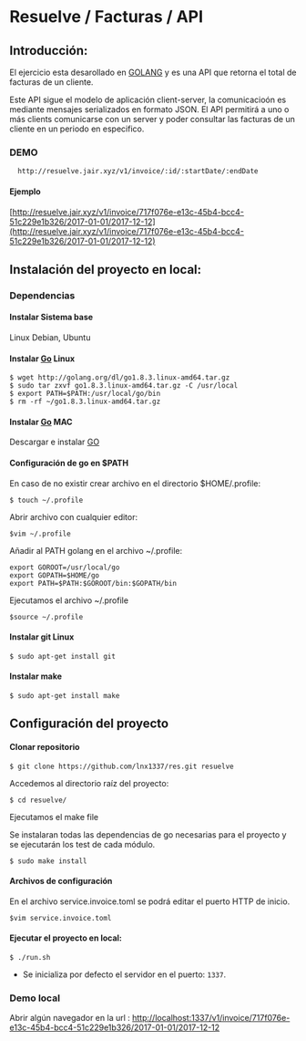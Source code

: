 # Resuelve / Facturas / API

## Introducción:
El ejercicio esta desarollado en [GOLANG](https://golang.org/) y es una API que retorna el total de facturas de un cliente.
 
Este API sigue el modelo de aplicación client-server, la comunicacioón es mediante mensajes serializados en formato JSON. El API permitirá a uno o más clients comunicarse con un server y poder consultar las facturas de un cliente en un periodo en especifico.

### DEMO

```
  http://resuelve.jair.xyz/v1/invoice/:id/:startDate/:endDate

```

#### Ejemplo
[http://resuelve.jair.xyz/v1/invoice/717f076e-e13c-45b4-bcc4-51c229e1b326/2017-01-01/2017-12-12](http://resuelve.jair.xyz/v1/invoice/717f076e-e13c-45b4-bcc4-51c229e1b326/2017-01-01/2017-12-12)

## Instalación del proyecto en local:

### Dependencias

#### Instalar Sistema base
Linux Debian, Ubuntu
 
#### Instalar [Go](https://golang.org/dl ) Linux

```
$ wget http://golang.org/dl/go1.8.3.linux-amd64.tar.gz
$ sudo tar zxvf go1.8.3.linux-amd64.tar.gz -C /usr/local
$ export PATH=$PATH:/usr/local/go/bin
$ rm -rf ~/go1.8.3.linux-amd64.tar.gz

```

#### Instalar [Go](https://golang.org/dl ) MAC

Descargar e instalar [GO](https://storage.googleapis.com/golang/go1.8.3.darwin-amd64.pkg)

#### Configuración de go en $PATH


En caso de no existir crear archivo en el directorio $HOME/.profile:

```
$ touch ~/.profile

```

Abrir archivo con cualquier editor:

```
$vim ~/.profile

```


Añadir al PATH golang en el archivo ~/.profile:

```
export GOROOT=/usr/local/go
export GOPATH=$HOME/go
export PATH=$PATH:$GOROOT/bin:$GOPATH/bin

```

Ejecutamos el archivo ~/.profile

```
$source ~/.profile

```

#### Instalar git Linux

```
$ sudo apt-get install git

```

#### Instalar make

```
$ sudo apt-get install make

```

## Configuración del proyecto

#### Clonar repositorio

```
$ git clone https://github.com/lnx1337/res.git resuelve

```

Accedemos al directorio raíz del proyecto:

```
$ cd resuelve/
```



Ejecutamos el make file

Se instalaran todas las dependencias de go necesarias para el proyecto y se ejecutarán los test de cada módulo.

```
$ sudo make install

```

#### Archivos de configuración

En el archivo service.invoice.toml se podrá editar el puerto HTTP de inicio. 

```
$vim service.invoice.toml 

```


#### Ejecutar el proyecto en local:

```
$ ./run.sh
```

+ Se inicializa por defecto el servidor en el puerto: `1337`.

### Demo local

Abrir algún navegador en la url : [http://localhost:1337/v1/invoice/717f076e-e13c-45b4-bcc4-51c229e1b326/2017-01-01/2017-12-12](http://localhost:1337/v1/invoice/717f076e-e13c-45b4-bcc4-51c229e1b326/2017-01-01/2017-12-12)